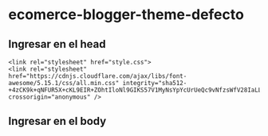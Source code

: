# ecomerce-blogger-theme-defecto
## Ingresar en el head

    <link rel="stylesheet" href="style.css">
    <link rel="stylesheet" href="https://cdnjs.cloudflare.com/ajax/libs/font-awesome/5.15.1/css/all.min.css" integrity="sha512-+4zCK9k+qNFUR5X+cKL9EIR+ZOhtIloNl9GIKS57V1MyNsYpYcUrUeQc9vNfzsWfV28IaLL3i96P9sdNyeRssA==" crossorigin="anonymous" />
 
 

## Ingresar en el body
  
 
   <script src="script.js"></script>
